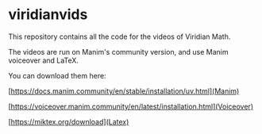 # viridianvids
This repository contains all the code for the videos of Viridian Math.

The videos are run on Manim's community version, and use Manim voiceover and LaTeX.

You can download them here:

[https://docs.manim.community/en/stable/installation/uv.html](Manim)

[https://voiceover.manim.community/en/latest/installation.html](Voiceover)

[https://miktex.org/download](Latex)
